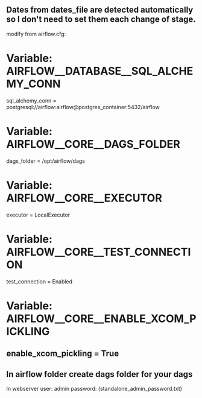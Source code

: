 Dates from dates_file are detected automatically so I don't need to set them
each change of stage.
-------------------------------------------------------------------------------
modify from airflow.cfg:
# Variable: AIRFLOW__DATABASE__SQL_ALCHEMY_CONN
sql_alchemy_conn = postgresql://airflow:airflow@postgres_container:5432/airflow
# Variable: AIRFLOW__CORE__DAGS_FOLDER
dags_folder = /opt/airflow/dags
# Variable: AIRFLOW__CORE__EXECUTOR
executor = LocalExecutor
# Variable: AIRFLOW__CORE__TEST_CONNECTION
test_connection = Enabled
# Variable: AIRFLOW__CORE__ENABLE_XCOM_PICKLING
enable_xcom_pickling = True
---------------------------------------------------
In airflow folder create dags folder for your dags
---------------------------------------------------
In webserver user: admin password: (standalone_admin_password.txt)
